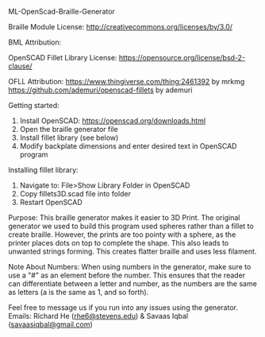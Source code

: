 ML-OpenScad-Braille-Generator

Braille Module License:
http://creativecommons.org/licenses/by/3.0/

BML Attribution:

OpenSCAD Fillet Library License:
https://opensource.org/license/bsd-2-clause/

OFLL Attribution:
https://www.thingiverse.com/thing:2461392 by mrkmg
https://github.com/ademuri/openscad-fillets by ademuri

Getting started:
1. Install OpenSCAD: https://openscad.org/downloads.html
2. Open the braille generator file
3. Install fillet library (see below)
4. Modify backplate dimensions and enter desired text in OpenSCAD program


Installing fillet library:
1. Navigate to: File>Show Library Folder in OpenSCAD
2. Copy fillets3D.scad file into folder
3. Restart OpenSCAD

Purpose: 
This braille generator makes it easier to 3D Print. The original generator we used to build this program used spheres rather than a fillet to create braille. However, the prints are too pointy with a sphere, as the printer places dots on top to complete the shape. This also leads to unwanted strings forming. This creates flatter braille and uses less filament. 

Note About Numbers: When using numbers in the generator, make sure to use a "#" as an element before the number. This ensures that the reader can differentiate between a letter and number, as the numbers are the same as letters (a is the same as 1, and so forth). 

Feel free to message us if you run into any issues using the generator.
Emails: Richard He (rhe6@stevens.edu) & Savaas Iqbal (savaasiqbal@gmail.com)
